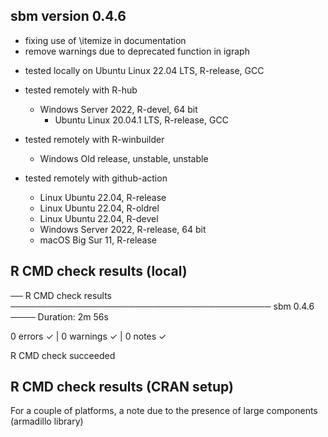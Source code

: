 
## sbm version 0.4.6

- fixing use of \itemize in documentation 
- remove warnings due to deprecated function in igraph

* tested locally on Ubuntu Linux 22.04 LTS, R-release, GCC

* tested remotely with R-hub 
  - Windows Server 2022, R-devel, 64 bit
	- Ubuntu Linux 20.04.1 LTS, R-release, GCC

* tested remotely with R-winbuilder 
  - Windows Old release, unstable, unstable

* tested remotely with github-action
  - Linux Ubuntu 22.04, R-release 
  - Linux Ubuntu 22.04, R-oldrel 
  - Linux Ubuntu 22.04, R-devel 
  - Windows Server 2022, R-release, 64 bit
  - macOS Big Sur 11, R-release

## R CMD check results (local)

── R CMD check results ────────────────────────────────────────── sbm 0.4.6 ────
Duration: 2m 56s

0 errors ✓ | 0 warnings ✓ | 0 notes ✓

R CMD check succeeded

## R CMD check results (CRAN setup)

For a couple of platforms, a note due to the presence of large components (armadillo library)
